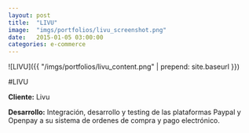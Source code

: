 ```yaml
---
layout:	post
title:	"LIVU"
image:	"imgs/portfolios/livu_screenshot.png"
date:   2015-01-05 03:00:00
categories: e-commerce
---
```

![LIVU]({{ "/imgs/portfolios/livu_content.png" | prepend: site.baseurl }})

#LIVU

**Cliente:** Livu

**Desarrollo:** Integración, desarrollo y testing de las plataformas Paypal y Openpay a su sistema de ordenes de compra y pago electrónico.
